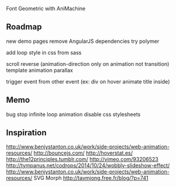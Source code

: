 Font Geometric with AniMachine

Roadmap
-------
new demo pages
remove AngularJS dependencies
try polymer

add loop style in css from sass

scroll
reverse (animation-direction only on animation not transition)
template animation
parallax

trigger event from other event (ex: div on hover animate title inside)

Memo
----
bug stop infinite loop animation
disable css stylesheets


Inspiration
-----------
http://www.benjystanton.co.uk/work/side-projects/web-animation-resources/
http://bouncejs.com/
http://hoverstat.es/
http://the12principles.tumblr.com/
http://vimeo.com/93206523
http://tympanus.net/codrops/2014/10/24/wobbly-slideshow-effect/
http://www.benjystanton.co.uk/work/side-projects/web-animation-resources/
SVG Morph http://tavmjong.free.fr/blog/?p=741